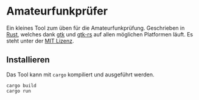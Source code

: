 # Amateurfunkprüfer

Ein kleines Tool zum üben für die Amateurfunkprüfung. Geschrieben in [Rust](https://rust-lang.org), welches dank [gtk](https://www.gtk.org) und [gtk-rs](https://gtk-rs.org/) auf allen möglichen Platformen läuft. Es steht unter der [MIT Lizenz](LICENSE.md).

## Installieren

Das Tool kann mit `cargo` kompiliert und ausgeführt werden.

    cargo build
    cargo run

